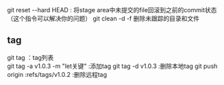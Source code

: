 git reset --hard HEAD : 将stage area中未提交的file回滚到之前的commit状态（这个指令可以解决你的问题）
git clean -d -f 删除未跟踪的目录和文件

## tag

git tag ：tag列表  
git tag -a v1.0.3 -m "let关键"  :添加tag
git tag -d v1.0.3 :删除本地tag
git push origin :refs/tags/v1.0.2 :删除远程tag